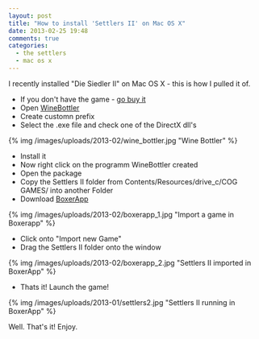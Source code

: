 ```yaml
---
layout: post
title: "How to install 'Settlers II' on Mac OS X"
date: 2013-02-25 19:48
comments: true
categories: 
  - the settlers
  - mac os x
---
```


I recently installed "Die Siedler II" on Mac OS X - this is how I pulled
it of.

* If you don't have the game - [go buy it][1]
* Open [WineBottler][2]
* Create customn prefix
* Select the .exe file and check one of the DirectX dll's

{% img /images/uploads/2013-02/wine_bottler.jpg "Wine Bottler" %}

* Install it
* Now right click on the programm WineBottler created
* Open the package
* Copy the Settlers II folder from Contents/Resources/drive_c/COG
GAMES/ into another Folder
* Download [BoxerApp][3]

{% img /images/uploads/2013-02/boxerapp_1.jpg "Import a game in Boxerapp" %}

* Click onto "Import new Game"
* Drag the Settlers II folder onto the window

{% img /images/uploads/2013-02/boxerapp_2.jpg "Settlers II imported in BoxerApp" %}

* Thats it! Launch the game!

{% img /images/uploads/2013-01/settlers2.jpg "Settlers II running in BoxerApp" %}

Well. That's it! Enjoy.

[1]: http://www.gog.com/gamecard/the_settlers_2_gold_edition
[2]: http://winebottler.kronenberg.org/
[3]: http://boxerapp.com/
